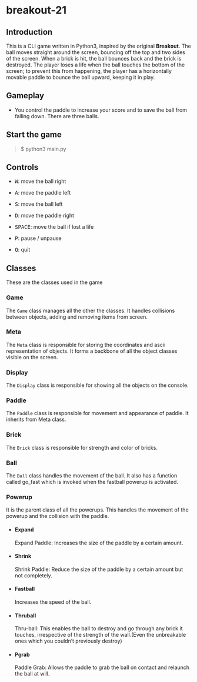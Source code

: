 # breakout-21
## Introduction
This is a CLI game written in Python3, inspired by the original **Breakout**. The ball moves straight around the screen, bouncing off the top and two sides of the screen. When a brick is hit, the ball bounces back and the brick is destroyed. The player loses a life when the ball touches the bottom of the screen; to prevent this from happening, the player has a horizontally movable paddle to bounce the ball upward, keeping it in play.  
## Gameplay
* You control the paddle to increase your score and to save the ball from falling down. There are three balls.

## Start the game
> $ python3 main.py

## Controls
- <kbd>W</kbd>: move the ball right 
- <kbd>A</kbd>: move the paddle left
- <kbd>S</kbd>: move the ball left
- <kbd>D</kbd>: move the paddle right

- <kbd>SPACE</kbd>: move the ball if lost a life
- <kbd>P</kbd>: pause / unpause
- <kbd>Q</kbd>: quit




## Classes
These are the classes used in the game
### Game
The `Game` class manages all the other the classes. It handles collisions between objects, adding and removing items from screen. 
### Meta
The `Meta` class is responsible for storing the coordinates and ascii representation of objects. It forms a backbone of all the object classes visible on the screen.
### Display
The `Display` class is responsible for showing all the objects on the console.

### Paddle 
The `Paddle` class is responsible for movement and appearance of paddle. It inherits from Meta class.

### Brick 
The `Brick` class is responsible for strength and color of bricks.

### Ball 
The `Ball` class handles the movement of the ball. It also has a function called go_fast which is invoked when the fastball powerup is activated.

### Powerup
It is the parent class of all the powerups. This handles the movement of the powerup and the collision with the paddle.

* #### Expand 
    Expand Paddle: Increases the size of the paddle by a certain amount.
* #### Shrink 
    Shrink Paddle: Reduce the size of the paddle by a certain amount but not completely.
* #### Fastball 
    Increases the speed of the ball.
* #### Thruball 
    Thru-ball: This enables the ball to destroy and go through any brick it touches, irrespective of the
strength of the wall.(Even the unbreakable ones which you couldn’t previously destroy)
* #### Pgrab 
    Paddle Grab: Allows the paddle to grab the ball on contact and relaunch the ball at will.
